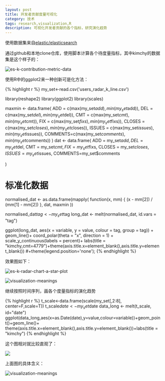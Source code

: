 ```yaml
---
layout: post
title: 开发者贡献度量可视化
category: 技术
tags: research,visualization,R
description: 可视化开发者贡献的各个指标，研究演化趋势
---
```

使用数据集来自[elastic/elasticsearch](https://github.com/elastic/ 'elasticsearch')

通过github和本地clone仓库，使用脚本计算各个待度量指标，其中kimchy的数据集是这个样子的：

![es-k-contribution-metric-data](http://7xr422.com1.z0.glb.clouddn.com/es-k-contribution-metric-data.png)

使用R中的ggplot2来一种创新可是化方法：

{% highlight r %}
my_set<-read.csv('users_radar_k_line.csv')

library(reshape2)
library(ggplot2)
library(scales)

maxmin <- data.frame(
  ADD   = c(max(my_set$add), min(my_set$add)),
  DEL = c(max(my_set$del), min(my_set$del)),
  CMT  = c(max(my_set$cmt), min(my_set$cmt)),
  FIX = c(max(my_set$fixs), min(my_set$fixs)),
  CLOSES = c(max(my_set$closes), min(my_set$closes)),
  ISSUES = c(max(my_set$issues), min(my_set$issues)),
  COMMENTS=c(max(my_set$comments), min(my_set$comments))
)
dat <- data.frame(
  ADD   = my_set$add,
  DEL = my_set$del,
  CMT  = my_set$cmt,
  FIX = my_set$fixs,
  CLOSES = my_set$closes,
  ISSUES=my_set$issues,
  COMMENTS=my_set$comments
 
)

# 标准化数据
normalised_dat <- as.data.frame(mapply(
  function(x, mm)
  {
    (x - mm[2]) / (mm[1] - mm[2])
  },
  dat,
  maxmin
))

normalised_dat$tag<-my_set$tag
long_dat <- melt(normalised_dat, id.vars = "tag")

ggplot(long_dat, aes(x = variable, y = value, colour = tag, group = tag)) +
  geom_line()+
  coord_polar(theta = "x", direction = 1) +
  scale_y_continuous(labels = percent)+
  labs(title = "kimchy,cmt=4779")+theme(axis.title.x=element_blank(),axis.title.y=element_blank())
#+theme(legend.position='none');
{% endhighlight %}

效果图如下：

![es-k-radar-chart-a-star-plot](http://7xr422.com1.z0.glb.clouddn.com/es-k-radar-chart-a-star-plot.png)


![visualization-meanings](http://7xr422.com1.z0.glb.clouddn.com/es-kradar-chart-a-star-plot-detail.png)

继续按照时间序列，画各个度量指标的演化趋势

{% highlight r %}
t_scale<-data.frame(scale(my_set[,2:8], center=F,scale=T))
t_scale$date<-my_set$date
data_long <- melt(t_scale, id="date")
ggplot(data_long,aes(x=as.Date(date),y=value,colour=variable))+geom_point()+geom_line()+
  theme(axis.title.x=element_blank(),axis.title.y=element_blank())+labs(title = "kimchy")
{% endhighlight %}

这个图相对就比较直观了：

![](http://7xr422.com1.z0.glb.clouddn.com/es-k-metric-line.png)

上面图的具体含义：

![visualization-meanings](http://7xr422.com1.z0.glb.clouddn.com/es-k-metric-line-detail.png)


